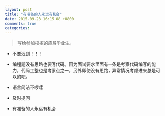 ```yaml
---
layout: post
title: "有准备的人永远有机会"
date: 2015-09-23 16:15:08 +0800
comments: true
categories: 
---
```


>写给参加校招的应届毕业生。

- 不要迟到！！！

- 编程题没有思路也要写代码。因为面试要求里面有一条是考察代码编写的能力，代码工整也是考察点之一，另外即使没有思路，异常情况考虑进来总是可以的吧。

- 语言简洁不啰嗦

- 及时提问

- 有准备的人永远有机会

